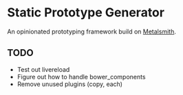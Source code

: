 # Static Prototype Generator

An opinionated prototyping framework build on [Metalsmith](http://www.metalsmith.io/).

## TODO

* Test out livereload
* Figure out how to handle bower_components
* Remove unused plugins (copy, each)
